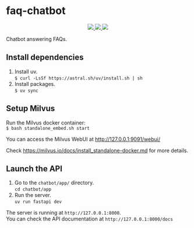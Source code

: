# faq-chatbot

<p align="center">
    <a href="https://www.python.org/downloads/release/python-31017/" target="_blank">
        <img src="https://img.shields.io/badge/Python-3.10.17-blue?logo=python"
    </a>
    <a href="https://fastapi.tiangolo.com/" target="_blank">
        <img src="https://img.shields.io/badge/fastapi-black?logo=fastapi">
    </a>
    <a href="https://milvus.io/" target="_blank">
        <img src="https://img.shields.io/badge/milvus-black?logo=milvus">
    </a>
</p>

Chatbot answering FAQs.

## Install dependencies

1. Install uv. \
`$ curl -LsSf https://astral.sh/uv/install.sh | sh`
2. Install packages. \
`$ uv sync`

## Setup Milvus

Run the Milvus docker container: \
`$ bash standalone_embed.sh start`

You can access the Milvus WebUI at http://127.0.0.1:9091/webui/

Check https://milvus.io/docs/install_standalone-docker.md for more details.

## Launch the API

1. Go to the `chatbot/app/` directory. \
`cd chatbot/app`
2. Run the server. \
`uv run fastapi dev`

The server is running at `http://127.0.0.1:8000`. \
You can check the API documentation at `http://127.0.0.1:8000/docs`
